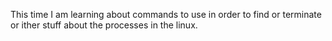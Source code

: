 This time I am learning about commands to use in order to find or terminate or ither stuff about the processes in the linux.
